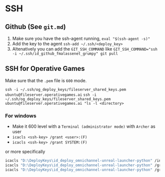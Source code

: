 # SSH

## Github (See `git.md`)

1. Make sure you have the ssh-agent running, `eval "$(ssh-agent -s)"` 
2. Add the key to the agent `ssh-add ~/.ssh/<deploy_key>`
3. Altenatively you can add the `GIT_SSH_COMMAND` like `GIT_SSH_COMMAND="ssh -i ~/.ssh/id_github_fmalassenet_grumpy" git pull`


## SSH for Operative Games

Make sure that the `.pem` file is `600` mode.

<!-- `ssh -i ~/.ssh/og_deploy_keys/fileserver_shared_keys.pem ubuntu@ec2-18-191-228-100.us-east-2.compute.amazonaws.com` -->
`ssh -i ~/.ssh/og_deploy_keys/fileserver_shared_keys.pem ubuntu@fileserver.operativegames.ai`
`ssh -i ~/.ssh/og_deploy_keys/fileserver_shared_keys.pem ubuntu@fileserver.operativegames.ai "ls -l <directory>`


### For windows

- Make it 600 level with a `Terminal (administrator mode)` with `Archer` as user
- `icacls <ssh-key> /grant <user>:(F)`
- `icacls <ssh-key> /grant SYSTEM:(F)`

or more specifically

``` bash
icacls "D:\DeployKeys\id_deploy_omnichannel-unreal-launcher-python" /inheritance:r
icacls "D:\DeployKeys\id_deploy_omnichannel-unreal-launcher-python" /grant Archer:(F)
icacls "D:\DeployKeys\id_deploy_omnichannel-unreal-launcher-python" /grant SYSTEM:(F)




